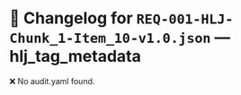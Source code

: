 # 📝 Changelog for `REQ-001-HLJ-Chunk_1-Item_10-v1.0.json` — **hlj_tag_metadata**

❌ No audit.yaml found.
